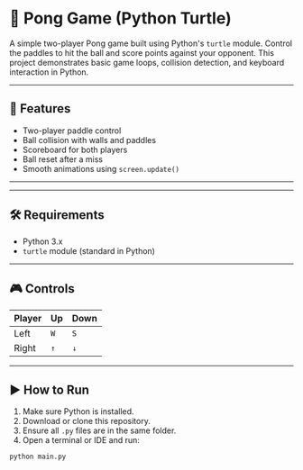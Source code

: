 # 🏓 Pong Game (Python Turtle)

A simple two-player Pong game built using Python's `turtle` module. Control the paddles to hit the ball and score points against your opponent. This project demonstrates basic game loops, collision detection, and keyboard interaction in Python.

---

## 🚀 Features

- Two-player paddle control
- Ball collision with walls and paddles
- Scoreboard for both players
- Ball reset after a miss
- Smooth animations using `screen.update()`

---


---

## 🛠️ Requirements

- Python 3.x
- `turtle` module (standard in Python)

---

## 🎮 Controls

| Player | Up     | Down   |
|--------|--------|--------|
| Left   | `W`    | `S`    |
| Right  | `↑`    | `↓`    |

---

## ▶️ How to Run

1. Make sure Python is installed.
2. Download or clone this repository.
3. Ensure all `.py` files are in the same folder.
4. Open a terminal or IDE and run:

```bash
python main.py


